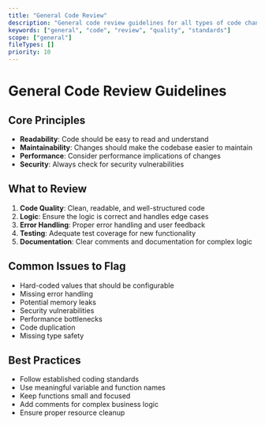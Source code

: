 ```yaml
---
title: "General Code Review"
description: "General code review guidelines for all types of code changes"
keywords: ["general", "code", "review", "quality", "standards"]
scope: ["general"]
fileTypes: []
priority: 10
---
```


# General Code Review Guidelines

## Core Principles
- **Readability**: Code should be easy to read and understand
- **Maintainability**: Changes should make the codebase easier to maintain
- **Performance**: Consider performance implications of changes
- **Security**: Always check for security vulnerabilities

## What to Review
1. **Code Quality**: Clean, readable, and well-structured code
2. **Logic**: Ensure the logic is correct and handles edge cases
3. **Error Handling**: Proper error handling and user feedback
4. **Testing**: Adequate test coverage for new functionality
5. **Documentation**: Clear comments and documentation for complex logic

## Common Issues to Flag
- Hard-coded values that should be configurable
- Missing error handling
- Potential memory leaks
- Security vulnerabilities
- Performance bottlenecks
- Code duplication
- Missing type safety

## Best Practices
- Follow established coding standards
- Use meaningful variable and function names
- Keep functions small and focused
- Add comments for complex business logic
- Ensure proper resource cleanup
